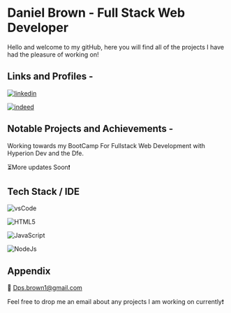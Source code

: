 # Daniel Brown - Full Stack Web Developer


Hello and welcome to my gitHub, here you will find all of the projects I have had the pleasure of working on!


## Links and Profiles -

[![linkedin](https://img.shields.io/badge/linkedin-0A66C2?style=for-the-badge&logo=linkedin&logoColor=white)](https://www.linkedin.com/in/dan-brown-5107332b8/)

[![indeed](https://img.shields.io/badge/Indeed-003A9B?style=for-the-badge&logo=Indeed&logoColor=white)](https://profile.indeed.com/p/danb-pp723vt)

## Notable Projects and Achievements -

Working towards my BootCamp For Fullstack Web Development with Hyperion Dev and the Dfe.

⏳More updates Soon❗

## Tech Stack / IDE
![vsCode](https://img.shields.io/badge/VSCode-0078D4?style=for-the-badge&logo=visual%20studio%20code&logoColor=white)

![HTML5](https://img.shields.io/badge/HTML5-E34F26?style=for-the-badge&logo=html5&logoColor=white)

![JavaScript](https://img.shields.io/badge/JavaScript-323330?style=for-the-badge&logo=javascript&logoColor=F7DF1E)

![NodeJs](https://img.shields.io/badge/Node%20js-339933?style=for-the-badge&logo=nodedotjs&logoColor=white)

## Appendix

📨 Dps.brown1@gmail.com

Feel free to drop me an email about any projects I am working on currently❗